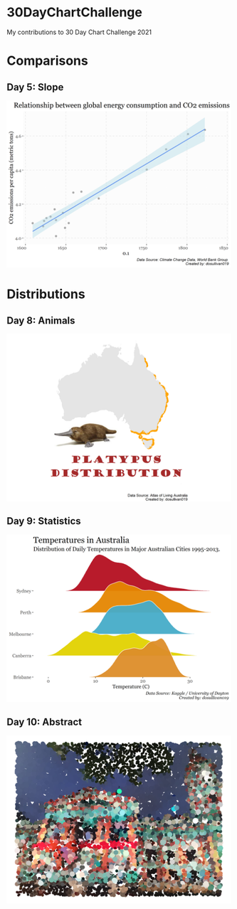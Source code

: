 # 30DayChartChallenge
My contributions to 30 Day Chart Challenge 2021

# Comparisons
## Day 5: Slope
![Scatter Plot of Energy Consumption and CO2 Emissions](https://github.com/dosullivan019/30DayChartChallenge/blob/main/plots/day05_slope.png)

# Distributions
## Day 8: Animals
![Platypus Distribution Map in Australia](https://github.com/dosullivan019/30DayChartChallenge/blob/main/plots/day08_animal_platypus.png)

## Day 9: Statistics
![Distribution of temperatures in Australia's major cities](https://github.com/dosullivan019/30DayChartChallenge/blob/main/plots/day09_temperature_statistics.png)

## Day 10: Abstract
![Abtract image of Melbourne Town Hall](https://github.com/dosullivan019/30DayChartChallenge/blob/main/plots/day10_abstract.png)